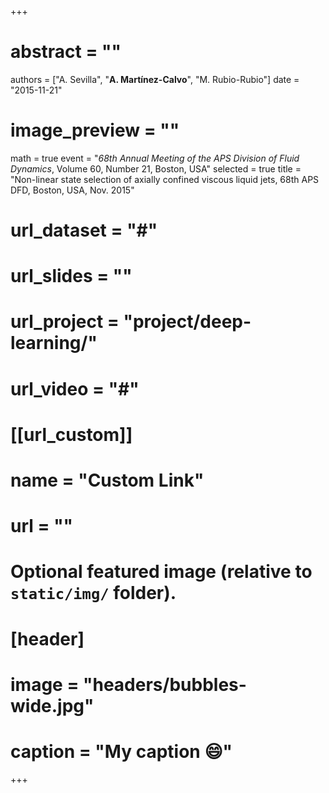 +++
# abstract = ""
authors = ["A. Sevilla", "**A. Martínez-Calvo**", "M. Rubio-Rubio"]
date = "2015-11-21"
# image_preview = ""
math = true
event = "_68th Annual Meeting of the APS Division of Fluid Dynamics_, Volume 60, Number 21, Boston, USA"
selected = true
title = "Non-linear state selection of axially confined viscous liquid jets, 68th APS DFD, Boston, USA, Nov. 2015"
# url_dataset = "#"
# url_slides = ""
# url_project = "project/deep-learning/"
# url_video = "#"

# [[url_custom]]
 # name = "Custom Link"
 # url = ""

# Optional featured image (relative to `static/img/` folder).
# [header]
# image = "headers/bubbles-wide.jpg"
# caption = "My caption :smile:"

+++
